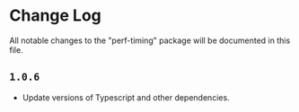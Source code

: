 # Change Log

All notable changes to the "perf-timing" package will be documented in this file.

## `1.0.6`

- Update versions of Typescript and other dependencies.
